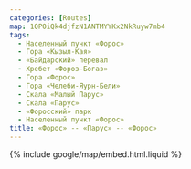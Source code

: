 ```yaml
---
categories: [Routes]
map: 1QP0iQk4djfzN1ANTMYYKx2NkRuyw7mb4
tags:
  - Населенный пункт «Форос»
  - Гора «Кызыл-Кая»
  - «Байдарский» перевал
  - Хребет «Фороз-Богаз»
  - Гора «Форос»
  - Гора «Челеби-Яурн-Бели»
  - Скала «Малый Парус»
  - Скала «Парус»
  - «Форосский» парк
  - Населенный пункт «Форос»
title: «Форос» -- «Парус» -- «Форос»
---
```


{% include google/map/embed.html.liquid %}
